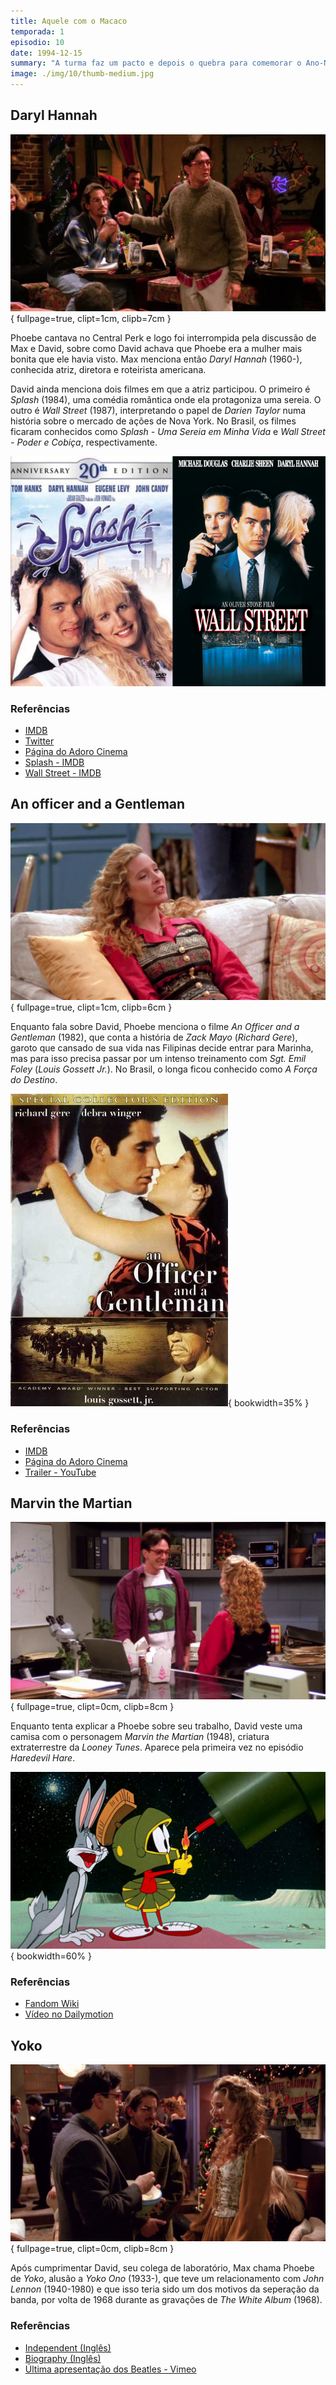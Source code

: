 ```yaml
---
title: Aquele com o Macaco
temporada: 1
episodio: 10
date: 1994-12-15
summary: "A turma faz um pacto e depois o quebra para comemorar o Ano-Novo sem os namorados. O solitário Ross ganha um colega de quarto: um macaco chamado Marcel."
image: ./img/10/thumb-medium.jpg
---
```


## Daryl Hannah

![Daryl Hannah](./img/10/daryl-hannah.png){ fullpage=true, clipt=1cm, clipb=7cm }

<cena>
  <david
    original="- I was just saying to my friend, you were the most beautiful woman I'd ever seen. And you said Daryl Hannah..."
    traducao="- Estava dizendo que acho você a mulher mais linda que já vi. Ele disse que achava Daryl Hannah..."
  />
  <max
    original="- Daryl Hannah."
    traducao="- Daryl Hannah."
  />
</cena>

Phoebe cantava no Central Perk e logo foi interrompida pela discussão de Max e
David, sobre como David achava que Phoebe era a mulher mais bonita que ele havia
visto. Max menciona então *Daryl Hannah* (1960-), conhecida atriz, diretora e
roteirista americana.

David ainda menciona dois filmes em que a atriz participou. O primeiro é *Splash*
(1984), uma comédia romântica onde ela protagoniza uma sereia. O outro é
*Wall Street* (1987), interpretando o papel de *Darien Taylor* numa história
sobre o mercado de ações de Nova York. No Brasil, os filmes ficaram conhecidos
como *Splash - Uma Sereia em Minha Vida* e *Wall Street - Poder e Cobiça*,
respectivamente.

![Splash e Wall Street - Posters](./img/10/splash-wall-street-posters.jpg)

### Referências

- [IMDB](https://www.imdb.com/name/nm0000435/?ref_=tt_ov_st_sm)
- [Twitter](https://twitter.com/dhlovelife)
- [Página do Adoro Cinema](http://www.adorocinema.com/personalidades/personalidade-8093/)
- [Splash - IMDB](https://www.imdb.com/title/tt0088161/?ref_=nv_sr_srsg_0)
- [Wall Street - IMDB](https://www.imdb.com/title/tt0094291/?ref_=tt_ch)

## An officer and a Gentleman

![An officer and a Gentleman](./img/10/an-officer-and-a-gentleman.png){ fullpage=true, clipt=1cm, clipb=6cm }

<cena>
  <phoebe
    original="- Did you ever see An Officer and a Gentleman?"
    traducao="- Viu A Força do Destino?"
  />
  <monica
    original="- Yeah."
    traducao="- Sim."
  />
  <phoebe
    original="- Well, he's kind of like the guy I went to see that with."
    traducao="- Ele parece o cara que viu o filme comigo."
  />
</cena>

Enquanto fala sobre David, Phoebe menciona o filme *An Officer and a Gentleman*
(1982), que conta a história de *Zack Mayo* (*Richard Gere*), garoto que cansado
de sua vida nas Filipinas decide entrar para Marinha, mas para isso precisa
passar por um intenso treinamento com *Sgt. Emil Foley* (*Louis Gossett Jr.*).
No Brasil, o longa ficou conhecido como *A Força do Destino*.

![An Officer and a Gentleman - Poster](./img/10/an-officer-and-a-gentleman-poster.jpg){ bookwidth=35% }

### Referências

- [IMDB](https://www.imdb.com/title/tt0084434/)
- [Página do Adoro Cinema](http://www.adorocinema.com/filmes/filme-28198/)
- [Trailer - YouTube](https://www.youtube.com/watch?v=6RGvQmslio0)

## Marvin the Martian

![Marvin the Martian](./img/10/marvin-the-martian.png){ fullpage=true, clipt=0cm, clipb=8cm }

Enquanto tenta explicar a Phoebe sobre seu trabalho, David veste uma camisa com
o personagem *Marvin the Martian* (1948), criatura extraterrestre da *Looney Tunes*.
Aparece pela primeira vez no episódio *Haredevil Hare*.

![Haredevil Hare](./img/10/haredevil-hare.jpg){ bookwidth=60% }

### Referências

- [Fandom Wiki](https://looneytunes.fandom.com/wiki/Marvin_the_Martian)
- [Vídeo no Dailymotion](https://www.dailymotion.com/video/x7sk3yr)

## Yoko

![Yoko](./img/10/yoko.png){ fullpage=true, clipt=0cm, clipb=8cm }

Após cumprimentar David, seu colega de laboratório, Max chama Phoebe de *Yoko*,
alusão a *Yoko Ono* (1933-), que teve um relacionamento com *John Lennon* (1940-1980)
e que isso teria sido um dos motivos da seperação da banda, por volta de 1968 durante
as gravações de *The White Album* (1968).

### Referências

- [Independent (Inglês)](https://www.independent.co.uk/arts-entertainment/music/features/the-beatles-split-break-up-john-lennon-yoko-ono-paul-mccartney-let-it-be-a9450096.html)
- [Biography (Inglês)](https://www.biography.com/news/did-yoko-ono-break-up-the-beatles)
- [Última apresentação dos Beatles - Vimeo](https://vimeo.com/347123980)
